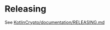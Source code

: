 # Releasing

See [KotlinCrypto/documentation/RELEASING.md][url-kotlincrypto-releasing]

[url-kotlincrypto-releasing]: https://github.com/KotlinCrypto/documentation/blob/master/RELEASING.md
